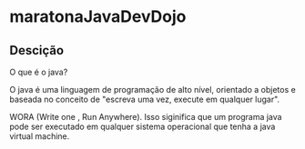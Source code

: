 # maratonaJavaDevDojo

## Descição
O que é o java?

O java é uma linguagem de programação de alto nível, orientado a objetos e baseada no conceito de "escreva uma vez, execute em qualquer lugar".

WORA (Write one , Run Anywhere). Isso siginifica que um programa java pode ser executado em qualquer sistema operacional que tenha a java virtual machine.
